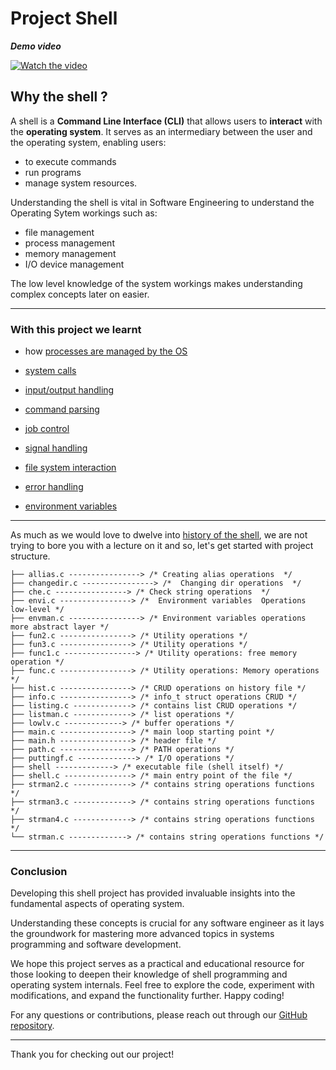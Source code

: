 # Project Shell

***Demo video***

[![Watch the video](https://img.youtube.com/vi/n3SR9lyYcLE/0.jpg)](https://youtu.be/n3SR9lyYcLE)

## Why the shell ?

A shell is a **Command Line Interface (CLI)** that allows users to **interact** with the **operating system**. It serves as an intermediary between the user and the operating system, enabling users:

- to execute commands
- run programs
- manage system resources.

Understanding the shell is vital in Software Engineering to understand the Operating Sytem workings such as:

 - file management
 - process management
 - memory management
 - I/O device management

The low level knowledge of the system workings makes understanding complex concepts later on easier.

----

### With this project we learnt

- how [processes are managed by the OS](https://www.geeksforgeeks.org/introduction-of-process-management/)

- [system calls](https://www.geeksforgeeks.org/introduction-of-system-call/)

- [input/output handling](https://www.geeksforgeeks.org/introduction-to-input-output-interface/)

- [command parsing](https://bito.ai/resources/c-parse-string-c-string-explained/)

- [job control](https://ftp.gnu.org/old-gnu/Manuals/glibc-2.2.3/html_chapter/libc_27.html)

- [signal handling](https://medium.com/@razika28/signals-ad83f38f80b6)

- [file system interaction](https://www.geeksforgeeks.org/basics-file-handling-c/
)
- [error handling](https://www.geeksforgeeks.org/error-handling-in-c/)

- [environment variables](https://www.cs.purdue.edu/homes/bb/cs348/www-S08/unix_path.html)

----
As much as we would love to dwelve into [history of the shell](https://developer.ibm.com/tutorials/l-linux-shells/), we are not trying to bore you with a lecture on it and so, let's get started with project structure.

```.
├── allias.c ----------------> /* Creating alias operations  */
├── changedir.c ----------------> /*  Changing dir operations  */
├── che.c ----------------> /* Check string operations  */
├── envi.c ----------------> /*  Environment variables  Operations  low-level */
├── envman.c ----------------> /* Environment variables operations more abstract layer */
├── fun2.c ----------------> /* Utility operations */
├── fun3.c ----------------> /* Utility operations */
├── func1.c ----------------> /* Utility operations: free memory operation */
├── func.c ----------------> /* Utility operations: Memory operations */
├── hist.c ----------------> /* CRUD operations on history file */
├── info.c ----------------> /* info_t struct operations CRUD */
├── listing.c -------------> /* contains list CRUD operations */
├── listman.c -------------> /* list operations */
├── lowlv.c -------------> /* buffer operations */
├── main.c ----------------> /* main loop starting point */
├── main.h ----------------> /* header file */
├── path.c ----------------> /* PATH operations */
├── puttingf.c -------------> /* I/O operations */
├── shell -------------> /* executable file (shell itself) */
├── shell.c ---------------> /* main entry point of the file */
├── strman2.c -------------> /* contains string operations functions */
├── strman3.c -------------> /* contains string operations functions */
├── strman4.c -------------> /* contains string operations functions */
└── strman.c -------------> /* contains string operations functions */
```

----

### Conclusion

Developing this shell project has provided invaluable insights into the fundamental aspects of operating system.

Understanding these concepts is crucial for any software engineer as it lays the groundwork for mastering more advanced topics in systems programming and software development.

We hope this project serves as a practical and educational resource for those looking to deepen their knowledge of shell programming and operating system internals. Feel free to explore the code, experiment with modifications, and expand the functionality further. Happy coding!

For any questions or contributions, please reach out through our [GitHub repository](https://github.com/your-repo-link).

----

Thank you for checking out our project!
